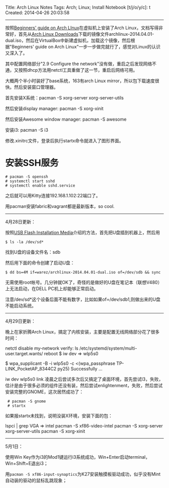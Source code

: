 Title: Arch Linux Notes
Tags: Arch; Linux; Install
Notebook [t/j/o/y/c]: t
Created: 2014-04-26 20:03:58

------

按照[Beginners' guide on Arch LInux](https://wiki.archlinux.org/index.php/Beginners%27_guide)在虚拟机上安装了Arch Linux，文档写得非常好，首先从[Arch Linux Downloads](https://www.arcHlinux.org/download/)下载的镜像文件archlinux-2014.04.01-dual.iso，然后在VirtualBox中新建虚拟机，加载这个镜像，然后根据"Beginners' guide on Arch Linux"一步一步做完就行了，感觉对Linux的认识又深入了。

其中配置网络部分"2.9 Configure the network"没有做，重启之后发现网络不通，又按照dhcp方法用netctl工具重做了这一节，重启后网络可用。

大概两个半小时装好了base系统，163有arch Linux mirror，所以包下载速度很快。然后安装窗口管理器。

首先安装X系统：pacman -S xorg-server xorg-server-utils

然后安装display manager: pacman -S xorg-xinit


然后安装Awesome window manager: pacman -S awesome

安装i3: pacman -S i3

修改.xinitrc文件，登录后执行startx命令就进入了图形界面。

# 安装SSH服务

    # pacman -S openssh
    # systemctl start sshd
    # systemctl enable sshd.service

之后就可以用Kitty连接192.168.1.102:22端口了。

用pacman安装fabric和vagrant都是最新版本，so cool.

------

4月28日更新：

按照[USB Flash Installation Media](https://wiki.archlinux.org/index.php/USB_Flash_Installation_Media)介绍的方法，首先把U盘插到机器上，然后用

    $ ls -la /dev/sd*

找到U盘的设备文件名：sdb

然后用下面的命令创建了启动U盘：

    $ dd bs=4M if=warez/archlinux-2014.04.01-dual.iso of=/dev/sdb && sync

无需使用root帐号。几分钟就OK了，奇怪的是做好的U盘在笔记本（联想V480）上无法启动，在DELL PC机上却能够正常启动。

注意/dev/sd*这个设备后面不能有数字，比如如果of=/dev/sdb1,则做出来的U盘不能启动系统。


------

4月29日更新：

晚上在家折腾Arch Linux，搞定了内核安装，主要是配置无线网络部分花了很多时间：

netctl disable my-network
verify: ls /etc/systemd/system/multi-user.target.wants/
reboot
$ iw dev
=> wlp5s0

$ wpa_supplicant -B -i wlp5s0 -c <(wpa_passphrase TP-LINK_PocketAP_8344C2 py25)
Successfully ...

iw dev wlp5s0 link
凌晨之后尝试多次后又搞定了桌面环境，首先尝试I3，失败，估计是由于很多必须的组件还没有装，然后尝试enlightenment，失败，然后尝试安装完整的GNOME，这次居然成功了：

     # pacman -S gnome
     # startx

如果报startx未找到，说明没装X环境，安装下面的包：

lspci | grep VGA
=> intel
pacman -S xf86-video-intel
pacman -S xorg-server xorg-server-utils
pacman -S xorg-xinit

--------

5月1日：

使用Win Key作为i3的Mod1键运行i3系统成功，Win+Enter启动terminal，Win+Shift+E退出i3；

用`pacman -S xf86-input-synaptics`为K27安装触摸板驱动成功，似乎没有Mint自动装的驱动的鼠标乱跳现象；
